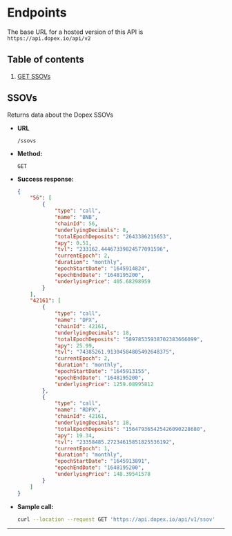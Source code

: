 # Endpoints

The base URL for a hosted version of this API is `https://api.dopex.io/api/v2`

## Table of contents

1. [GET SSOVs](#ssovs)

## SSOVs

Returns data about the Dopex SSOVs

-   **URL**

    `/ssovs`

-   **Method:**

    `GET`

-   **Success response:**

    ```json
    {
        "56": [
            {
                "type": "call",
                "name": "BNB",
                "chainId": 56,
                "underlyingDecimals": 8,
                "totalEpochDeposits": "2643386215653",
                "apy": 0.51,
                "tvl": "233162.44467339824577091596",
                "currentEpoch": 2,
                "duration": "monthly",
                "epochStartDate": "1645914824",
                "epochEndDate": "1648195200",
                "underlyingPrice": 405.68298959
            }
        ],
        "42161": [
            {
                "type": "call",
                "name": "DPX",
                "chainId": 42161,
                "underlyingDecimals": 18,
                "totalEpochDeposits": "58978535938702383666099",
                "apy": 25.99,
                "tvl": "74385261.91304584805492648375",
                "currentEpoch": 2,
                "duration": "monthly",
                "epochStartDate": "1645913155",
                "epochEndDate": "1648195200",
                "underlyingPrice": 1259.08995812
            },
            {
                "type": "call",
                "name": "RDPX",
                "chainId": 42161,
                "underlyingDecimals": 18,
                "totalEpochDeposits": "156479365425426090228680",
                "apy": 19.34,
                "tvl": "23358485.27234615851825536192",
                "currentEpoch": 1,
                "duration": "monthly",
                "epochStartDate": "1645913891",
                "epochEndDate": "1648195200",
                "underlyingPrice": 148.39541578
            }
        ]
    }
    ```

-   **Sample call:**

    ```bash
    curl --location --request GET 'https://api.dopex.io/api/v1/ssov'
    ```

---
